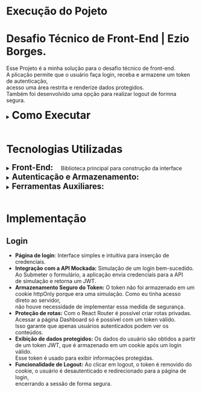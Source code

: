 # Execução do Pojeto

# Desafio Técnico de Front-End | Ezio Borges.

Esse Projeto é a minha solução para o desafio técnico de front-end.
<br>
A plicação permite que o usuário faça login, receba e armazene um token de autenticação,
<br>
acesso uma área restrita e renderize dados protegidos.
<br>
Também foi desenvolvido uma opção para realizar logout de formna segura.

<details>
  <summary>
    <span style="font-size: 2em;"><strong>Como Executar </strong></span>
  </summary>
  <!-- conteúdo -->
  
Para rodar este projeto localmente, siga os passos abaixo:

1.  **Clone este repositório**

    ```bash
    git clone https://github.com/ezioborges/desafio-drikey.git
    ```

2.  **Navegue até o diretório do projeto**

    ```bash
    cd desafio-drikey
    ```

3.  **Instale as dependências**

    ```bash
    npm install
    ```

4.  **Inicie a aplicação**

    ```bash
    npm run dev
    ```

5.  **Logins**<br>

```bash
    Admin: admin@drikey.com
    Senha: Senhaforte12@
```

```bash
    Consumer: consumer@drikey.com
    Senha: Senhaforte12@
```

```bash
    Unauthorized: unauthorized@unauthorized.com
    Senha: Senhaforte12@
```

</details>
<br>

# Tecnologias Utilizadas

<details>
  <summary>
    <span style="font-size: 1.5em;"><strong>Front-End: </strong></span>
    <span style="margin-left: 16px;">Biblioteca principal para construção da interface</span>
  </summary>
  <!-- conteúdo -->
  <span style="font-size: 1.2em; margin-left: 40px;"><strong>React: </strong>
    Biblioteca principal para construção da interface. Por ser focada em componetização,<br>
    tornando o código reutilizável e mais fácil de organizar. A reatividade do React garante uma apalicação rápida, <br> 
    com interfaces atualizadas de forma eficiente
  </span>
    <br>
    <br>
  <span style="font-size: 1.2em; margin-left: 40px;"><strong>React Router:</strong>
    Responsável por gerenciar as rotas e navegação entre as páginas (login e dashboard).<br>
    Integra perfeitamente com React para fazer o retoamento com base na url. 
  </span>
    <br>
    <br>
  <span style="font-size: 1.2em; margin-left: 40px;"><strong>TypeScript: </strong>
    Responsável por adicionar tipagem estática. Garante um código mais robusto e fácil de manter. <br>
    Possibilita encontrar erros de forma mais rápida. Além de ferramentas que auxiliam no aumento de produtividade.
  </span>
     <br>
    <br>
  <span style="font-size: 1.2em; margin-left: 40px;"><strong>Bootstrap: </strong>
    Framework de CSS para estilização e responsividade. O Bootstrap possui uma grande variedade de companentes prontos.<br>
    Possui um sistema de grid robusto com boa adaptação a diferentes tamanhos de telas.
  </span>
</details>

<details>
  <summary>
    <span style="font-size: 1.5em;"><strong>Autenticação e Armazenamento:</strong></span>
  </summary>
  <!-- conteúdo -->
  <span style="font-size: 1.2em; margin-left: 40px;"><strong>jose: </strong>
    Biblioteca usada para simular a criação e validação de token JWT. Substitui a necessidade<br>
    de criar uma API de autenticação real. PErmite trabalhar com assinatura e criptografia (JWS e JWE).<br>
    Otimo para simular cenários de segurança.
  </span>
    <br>
    <br>
  <span style="font-size: 1.2em; margin-left: 40px;"><strong>js-cookie: </strong>
    Responsável pelo gerenciamento de cookies. Permite o armazenamento seguro e persistente do token de autenticação no front-end.<br>
  </span>
</details>

<details>
  <summary>
    <span style="font-size: 1.5em;"><strong>Ferramentas Auxiliares:</strong></span>
  </summary>
  <!-- conteúdo -->
  <span style="font-size: 1.2em; margin-left: 40px;"><strong>ESLint: </strong>
    Realiza análise estática do código para identificar problemas e garantir consistência de código para JavaScript/TypeScript.<br>
  </span>
    <br>
  <span style="font-size: 1.2em; margin-left: 40px;"><strong>Prettier: </strong>
    Faz a formatação de código para manter um estilo uniforme em todo projeto.<br>
  </span>
</details>
<br>

# Implementação

## Login

- **Página de login**: Interface simples e intuitiva para inserção de credenciais.
- **Integração com a API Mockada:** Simulação de um login bem-sucedido. Ao Submeter o formulário, a aplicação envia credenciais para a API<br> de simulação e retorna um JWT.
- **Armazenamento Seguro do Token:** O token não foi armazenado em um cookie httpOnly porque era uma simulação. Como eu tinha acesso direto ao servidor, <br>não houve necessidade de implementar essa medida de segurança.
- **Proteção de rotas:** Com o React Router é possível criar rotas privadas. Acessar a página Dashboard só é possível com um token válido. <br>
  Isso garante que apenas usuários autenticados podem ver os conteúdos.
- **Exibição de dados protegidos:** Os dados do usuário são obtidos a partir de um token JWT, que é armazenado em um cookie após um login válido. <br>Esse token é usado para exibir informações protegidas.
- **Funcionalidade de Logout:** Ao clicar em logout, o token é removido do cookie, o usuário é desautenticado e redirecionado para a página de login, <br>encerrando a sessão de forma segura.
  <br><br>
